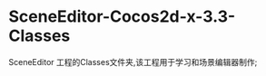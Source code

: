 SceneEditor-Cocos2d-x-3.3-Classes
=================================
SceneEditor 工程的Classes文件夹,该工程用于学习和场景编辑器制作;
